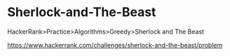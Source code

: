 # Sherlock-and-The-Beast

HackerRank>Practice>Algorithms>Greedy>Sherlock and The Beast

https://www.hackerrank.com/challenges/sherlock-and-the-beast/problem
